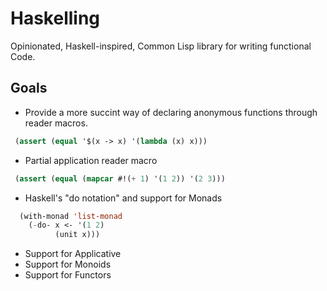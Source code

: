 # Haskelling
Opinionated, Haskell-inspired,  Common Lisp library for writing functional Code.

## Goals
- Provide a more succint way of declaring anonymous functions
through reader macros.
```lisp
 (assert (equal '$(x -> x) '(lambda (x) x)))
```
- Partial application reader macro
```lisp
 (assert (equal (mapcar #!(+ 1) '(1 2)) '(2 3)))
```
- Haskell's "do notation" and support for Monads
```lisp
  (with-monad 'list-monad
    (-do- x <- '(1 2)
          (unit x)))
```
- Support for Applicative
- Support for Monoids
- Support for Functors

